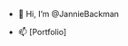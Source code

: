 - 👋 Hi, I’m @JannieBackman
<!-- - 👀 I’m interested in ...
- 🌱 I’m currently learning about cms and how to bu
- 💞️ I’m looking to collaborate on ... -->
- 📫 [Portfolio]

<!---
JannieBackman/JannieBackman is a ✨ special ✨ repository because its `README.md` (this file) appears on your GitHub profile.
You can click the Preview link to take a look at your changes.
--->
